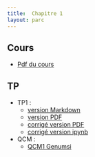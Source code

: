 ```yaml
---
title:  Chapitre 1
layout: parc
---
```


## Cours

* [Pdf du cours](Cours/Intro_var.pdf)

## TP 

* TP1 :
  * [version Markdown](TP1/1NSI-Chap1-Variables-TP1-git.md)
  * [version PDF](TP1/1NSI-Chap1-Variables-TP1-.pdf)
  * [corrigé version PDF](TP1/corrigé-TP1.pdf)
  * [corrigé version ipynb](TP1/corrigé-TP1.ipynb)
* QCM :
  * [QCM1 Genumsi](https://genumsi.inria.fr/qcm.php?h=e74b6446b2fb9380f06fe87ff3289bf4)




